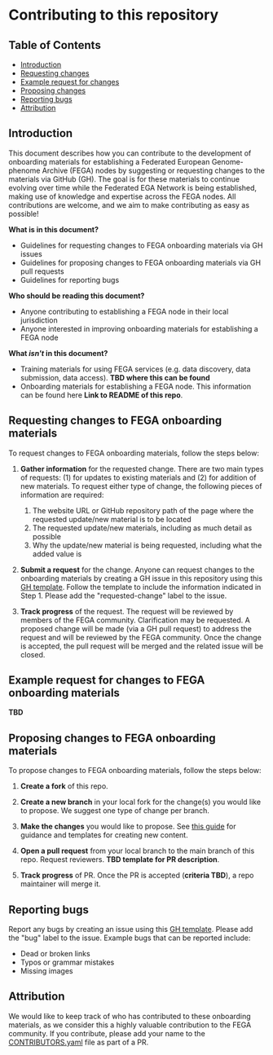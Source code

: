 # Contributing to this repository

## Table of Contents
- [Introduction](#introduction)
- [Requesting changes](#requesting-changes-to-fega-onboarding-materials)
- [Example request for changes](#example-request-for-changes-to-fega-onboarding-materials)
- [Proposing changes](#proposing-changes-to-fega-onboarding-materials)
- [Reporting bugs](#reporting-bugs)
- [Attribution](#attribution)

## Introduction

This document describes how you can contribute to the development of onboarding materials for establishing a Federated European Genome-phenome Archive (FEGA) nodes by suggesting or requesting changes to the materials via GitHub (GH). The goal is for these materials to continue evolving over time while the Federated EGA Network is being established, making use of knowledge and expertise across the FEGA nodes. All contributions are welcome, and we aim to make contributing as easy as possible!

**What is in this document?**
 - Guidelines for requesting changes to FEGA onboarding materials via GH issues
 - Guidelines for proposing changes to FEGA onboarding materials via GH pull requests
 - Guidelines for reporting bugs

**Who should be reading this document?**
 - Anyone contributing to establishing a FEGA node in their local jurisdiction
 - Anyone interested in improving onboarding materials for establishing a FEGA node

**What *isn't* in this document?**
- Training materials for using FEGA services (e.g. data discovery, data submission, data access). **TBD where this can be found**
- Onboarding materials for establishing a FEGA node. This information can be found here **Link to README of this repo**.

## Requesting changes to FEGA onboarding materials

To request changes to FEGA onboarding materials, follow the steps below:

1. **Gather information** for the requested change. There are two main types of requests: (1) for updates to existing materials and (2) for addition of new materials. To request either type of change, the following pieces of information are required:

    1. The website URL or GitHub repository path of the page where the requested update/new material is to be located
    1. The requested update/new materials, including as much detail as possible
    1. Why the update/new material is being requested, including what the added value is
        
1. **Submit a request** for the change. Anyone can request changes to the onboarding materials by creating a GH issue in this repository using this [GH template](https://github.com/repo/url/issues/new?template=request_change.md). Follow the template to include the information indicated in Step 1. Please add the "requested-change" label to the issue.

1. **Track progress** of the request. The request will be reviewed by members of the FEGA community. Clarification may be requested. A proposed change will be made (via a GH pull request) to address the request and will be reviewed by the FEGA community. Once the change is accepted, the pull request will be merged and the related issue will be closed.

## Example request for changes to FEGA onboarding materials

**TBD**

## Proposing changes to FEGA onboarding materials

To propose changes to FEGA onboarding materials, follow the steps below:

1. **Create a fork** of this repo.

1. **Create a new branch** in your local fork for the change(s) you would like to propose. We suggest one type of change per branch.

1. **Make the changes** you would like to propose. See [this guide](TBD) for guidance and templates for creating new content.

1. **Open a pull request** from your local branch to the main branch of this repo. Request reviewers. **TBD template for PR description**.

1. **Track progress** of PR. Once the PR is accepted (**criteria TBD**), a repo maintainer will merge it.

## Reporting bugs

Report any bugs by creating an issue using this [GH template](https://github.com/repo/url/issues/new?template=bug_report.md). Please add the "bug" label to the issue. Example bugs that can be reported include:

- Dead or broken links
- Typos or grammar mistakes
- Missing images

## Attribution

We would like to keep track of who has contributed to these onboarding materials, as we consider this a highly valuable contribution to the FEGA community. If you contribute, please add your name to the [CONTRIBUTORS.yaml](CONTRIBUTORS.yaml) file as part of a PR.
